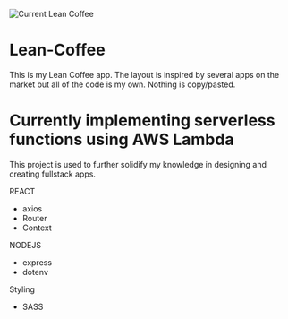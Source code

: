 ![Current Lean Coffee](https://user-images.githubusercontent.com/26662557/130001279-822d49b4-7855-44e2-b9a9-2f14c876f809.gif)

# Lean-Coffee
This is my Lean Coffee app. The layout is inspired by several apps on the market but all of the code is my own. Nothing is copy/pasted.

# Currently implementing serverless functions using AWS Lambda
This project is used to further solidify my knowledge in designing and creating fullstack apps. 


REACT
* axios
* Router
* Context

NODEJS
* express
* dotenv

Styling
* SASS
